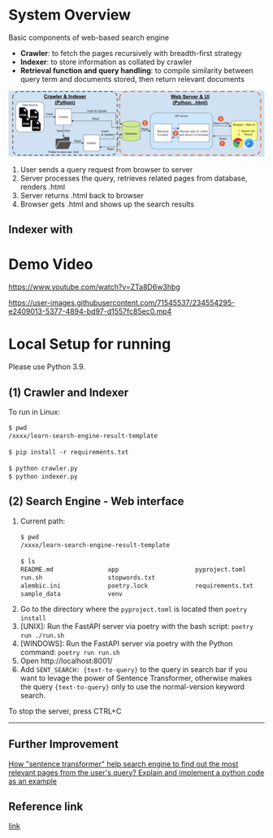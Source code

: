 # System Overview

Basic components of web-based search engine
* **Crawler**: to fetch the pages recursively with breadth-first strategy
* **Indexer**: to store information as collated by crawler
* **Retrieval function and query handling**: to compile similarity between query term and documents stored, then return relevant documents

![system-overview](img/system-overview.png "System Overview")

1. User sends a query request from browser to server
2. Server processes the query, retrieves related pages from database, renders .html
3. Server returns .html back to browser
4. Browser gets .html and shows up the search results 

## Indexer with 

# Demo Video

https://www.youtube.com/watch?v=ZTa8D6w3hbg

https://user-images.githubusercontent.com/71545537/234554295-e2409013-5377-4894-bd97-d1557fc85ec0.mp4

# Local Setup for running

Please use Python 3.9.

## (1) Crawler and Indexer

To run in Linux:
```shell
$ pwd
/xxxx/learn-search-engine-result-template

$ pip install -r requirements.txt

$ python crawler.py
$ python indexer.py
```


## (2) Search Engine - Web interface
1. Current path:
    ```shell
    $ pwd
    /xxxx/learn-search-engine-result-template
    
    $ ls
    README.md               app                     pyproject.toml          run.sh                  stopwords.txt
    alembic.ini             poetry.lock             requirements.txt        sample_data             venv
    ```
2. Go to the directory where the `pyproject.toml` is located then `poetry install`
3. [UNIX]: Run the FastAPI server via poetry with the bash script: `poetry run ./run.sh`
4. [WINDOWS]: Run the FastAPI server via poetry with the Python command: `poetry run run.sh`
5. Open http://localhost:8001/
6. Add `SENT_SEARCH: {text-to-query}` to the query in search bar if you want to levage the power of Sentence Transformer, otherwise makes the query `{text-to-query}` only to use the normal-version keyword search.

To stop the server, press CTRL+C

---

## Further Improvement

[How "sentence transformer" help search engine to find out the most relevant pages from the user's query? Explain and implement a python code as an example](https://poe.com/s/xa8aZDnr3tk2CCTKvYJD)


## Reference link 

[link](https://christophergs.com/tutorials/ultimate-fastapi-tutorial-pt-7-sqlalchemy-database-setup/)